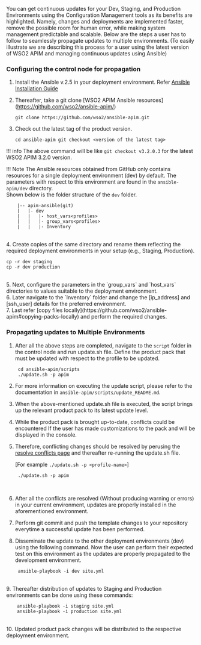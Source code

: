 
You can get continuous updates for your Dev, Staging, and Production Environments using the Configuration Management tools as its benefits are highlighted. Namely, changes and deployments are implemented faster, remove the possible room for human error, while making system management predictable and scalable.
Below are the steps a user has to follow to seamlessly propagate updates to multiple environments.
(To easily illustrate we are describing this process for a user using the latest version of WSO2 APIM and managing continuous updates using Ansible)
 
### Configuring the control node for propagation
1. Install the Ansible v.2.5 in your deployment environment. Refer [Ansible Installation Guide](https://docs.ansible.com/ansible/latest/installation_guide/intro_installation.html)

2. Thereafter, take a git clone [WSO2 APIM Ansible resources] (https://github.com/wso2/ansible-apim/)
   
    ``
        git clone https://github.com/wso2/ansible-apim.git
    ``

3. Check out the latest tag of the product version.
   
    ``
        cd ansible-apim
        git checkout <version of the latest tag>
    ``

!!! info
    The above command will be like ``git checkout v3.2.0.3`` for the latest WSO2 APIM 3.2.0 version.

!!! Note
    The Ansible resources obtained from GitHub only contains resources for a single deployment environment (dev) by default. The parameters with respect to this environment are found in the `ansible-apim/dev` directory. <br>
Shown below is the folder structure of the `dev` folder.

        |--	apim-ansible(git)
        |	|- dev
        |	|	|- host_vars<profiles>
        |	|	|- group_vars<profiles>
        |	|	|- Inventory
<br>
4. Create copies of the same directory and rename them reflecting the required  deployment environments in your setup (e.g., Staging, Production).

    cp -r dev staging
    cp -r dev production
<br>
5. Next, configure the parameters in the `group_vars` and `host_vars` directories to values suitable to the deployment environment.<br>
6. Later navigate to the `Inventory` folder and change the [ip_address] and [ssh_user] details for the preferred environment.<br>
7. Last refer [copy files locally](https://github.com/wso2/ansible-apim#copying-packs-locally) and perform the required changes.<br>

### Propagating updates to Multiple Environments

1. After all the above steps are completed, navigate to the ``script`` folder in the control node and run update.sh file. Define the product pack that must be updated with respect to the profile to be updated.

        cd ansible-apim/scripts
        ./update.sh -p apim


2. For more information on executing the update script, please refer to the documentation in `ansible-apim/scripts/update_README.md`.
3. When the above-mentioned update.sh file is executed, the script brings up the relevant product pack to its latest update level.
4. While the product pack is brought up-to-date, conflicts could be encountered If the user has made customizations to the pack and will be displayed in the console.
5. Therefore, conflicting changes should be resolved by perusing the [resolve conflicts page](../resolve-conflicts/) and thereafter re-running the update.sh file.<br>

    [For example `./update.sh -p <profile-name>`]<br>
   
   
        ./update.sh -p apim

<br>

6. After all the conflicts are resolved (Without producing warning or errors) in your current environment, updates are properly installed in the aforementioned environment.<br>
   
7. Perform git commit and push the template changes to your repository everytime a successful update has been performed.<br>
   
8. Disseminate the update to the other deployment environments (dev) using the following command. Now the user can perform their expected test on this environment as the updates are properly propagated to the development environment.<br>

    
        ansible-playbook -i dev site.yml

<br>
9. Thereafter distribution of updates to Staging and Production environments can be done using these commands:
    
        ansible-playbook -i staging site.yml
        ansible-playbook -i production site.yml
<br>
10. Updated product pack changes will be distributed to the respective deployment environment.










